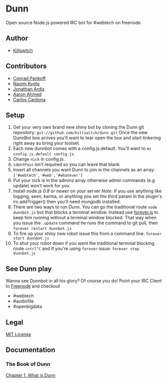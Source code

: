 Dunn
====

Open source Node.js powered IRC bot for #webtech on freenode.

Author
-----
* [Killswitch](http://github.com/killswitch)

Contributors
-----
* [Conrad Pankoff](http://www.fknsrs.biz/)
* [Naomi Kyoto](http://github.com/naomik)
* [Jonathan Ardis](http://github.com/Emn1ty)
* [Aaron Ahmed](http://github.com/draceros)
* [Carlos Cardona](http://github.com/cgcardona)

## Setup
1. Get your very own brand new shiny bot by cloning the Dunn git repository: `git://github.com/killswitch/dunn.git` Once the new DunnBot box arrives you'll want to tear open the box and start tinkering right away so bring your toolset. 
2. Each new dunnbot comes with a config.js.default. You'll want to `mv config.js.default config.js`.
3. Change `nick` in config.js.
4. `identPass` isn't required so you can leave that blank
5. Insert all channels you want Dunn to join in the channels as an array: `['#webtech','#web','#whatever']`
6. Put your nick is in the admins array otherwise admin commands (e.g update) won't work for you
7. Install node.js *0.8 or newer* on your server *Note*: If you use anything like logging, seen, karma, or anything you set the third param in the plugin's irc.addTrigger() then you'll need mongodb installed.
8. There are two ways to run Dunn. You can go the traditional route `node dunnbot.js` but that blocks a terminal window. Instead use [forever.js](https://github.com/nodejitsu/forever) to keep him running without a terminal window blocked. That way when you issue the `.update` command he runs the command to git pull, then `forever restart dunnbot.js`
9. To fire up your shiny new robot issue this from a command line: `forever start dunnbot.js`
10. To shut your robot down if you went the traditional termnial blocking route `cntrl^C` and if you're using `forever` issue: `forever stop dunnbot.js`

## See Dunn play

Wanna see Dunnbot in all his glory? Of course you do! Point your IRC Client to [Freenode](http://freenode.net/) and checkout

* #webtech
* #audiofile
* #openbigdata

## Legal
[MIT License](http://opensource.org/licenses/MIT)

## Documentation
### The Book of Dunn
[Chapter 1. What is Dunn](./book_of_dunn_ch1.md)
